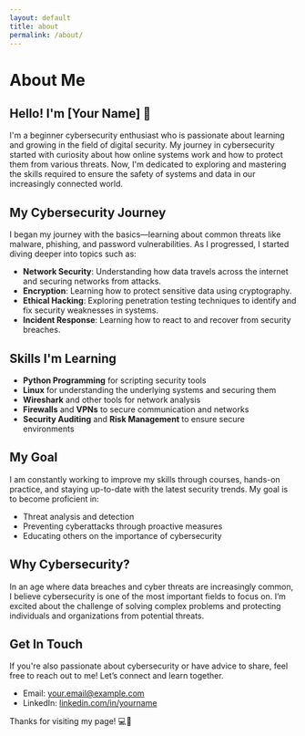```yaml
---
layout: default
title: about
permalink: /about/
---
```


# About Me

## Hello! I'm [Your Name] 👋

I'm a beginner cybersecurity enthusiast who is passionate about learning and growing in the field of digital security. My journey in cybersecurity started with curiosity about how online systems work and how to protect them from various threats. Now, I'm dedicated to exploring and mastering the skills required to ensure the safety of systems and data in our increasingly connected world.

## My Cybersecurity Journey

I began my journey with the basics—learning about common threats like malware, phishing, and password vulnerabilities. As I progressed, I started diving deeper into topics such as:

- **Network Security**: Understanding how data travels across the internet and securing networks from attacks.
- **Encryption**: Learning how to protect sensitive data using cryptography.
- **Ethical Hacking**: Exploring penetration testing techniques to identify and fix security weaknesses in systems.
- **Incident Response**: Learning how to react to and recover from security breaches.

## Skills I'm Learning

- **Python Programming** for scripting security tools
- **Linux** for understanding the underlying systems and securing them
- **Wireshark** and other tools for network analysis
- **Firewalls** and **VPNs** to secure communication and networks
- **Security Auditing** and **Risk Management** to ensure secure environments

## My Goal

I am constantly working to improve my skills through courses, hands-on practice, and staying up-to-date with the latest security trends. My goal is to become proficient in:

- Threat analysis and detection
- Preventing cyberattacks through proactive measures
- Educating others on the importance of cybersecurity

## Why Cybersecurity?

In an age where data breaches and cyber threats are increasingly common, I believe cybersecurity is one of the most important fields to focus on. I’m excited about the challenge of solving complex problems and protecting individuals and organizations from potential threats.

## Get In Touch

If you're also passionate about cybersecurity or have advice to share, feel free to reach out to me! Let’s connect and learn together.

- Email: [your.email@example.com](mailto:your.email@example.com)
- LinkedIn: [linkedin.com/in/yourname](https://www.linkedin.com/in/yourname)

Thanks for visiting my page! 💻🔐
